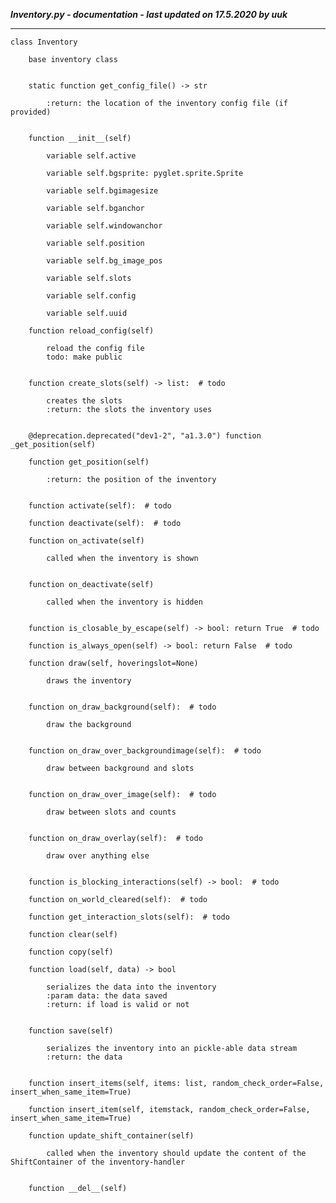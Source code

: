 ***Inventory.py - documentation - last updated on 17.5.2020 by uuk***
___

    class Inventory
        
        base inventory class


        static function get_config_file() -> str
            
            :return: the location of the inventory config file (if provided)


        function __init__(self)

            variable self.active

            variable self.bgsprite: pyglet.sprite.Sprite

            variable self.bgimagesize

            variable self.bganchor

            variable self.windowanchor

            variable self.position

            variable self.bg_image_pos

            variable self.slots

            variable self.config

            variable self.uuid

        function reload_config(self)
            
            reload the config file
            todo: make public


        function create_slots(self) -> list:  # todo
            
            creates the slots
            :return: the slots the inventory uses


        @deprecation.deprecated("dev1-2", "a1.3.0") function _get_position(self)

        function get_position(self)
            
            :return: the position of the inventory


        function activate(self):  # todo

        function deactivate(self):  # todo

        function on_activate(self)
            
            called when the inventory is shown


        function on_deactivate(self)
            
            called when the inventory is hidden


        function is_closable_by_escape(self) -> bool: return True  # todo

        function is_always_open(self) -> bool: return False  # todo

        function draw(self, hoveringslot=None)
            
            draws the inventory


        function on_draw_background(self):  # todo
            
            draw the background


        function on_draw_over_backgroundimage(self):  # todo
            
            draw between background and slots


        function on_draw_over_image(self):  # todo
            
            draw between slots and counts


        function on_draw_overlay(self):  # todo
            
            draw over anything else


        function is_blocking_interactions(self) -> bool:  # todo

        function on_world_cleared(self):  # todo

        function get_interaction_slots(self):  # todo

        function clear(self)

        function copy(self)

        function load(self, data) -> bool
            
            serializes the data into the inventory
            :param data: the data saved
            :return: if load is valid or not


        function save(self)
            
            serializes the inventory into an pickle-able data stream
            :return: the data


        function insert_items(self, items: list, random_check_order=False, insert_when_same_item=True)

        function insert_item(self, itemstack, random_check_order=False, insert_when_same_item=True)

        function update_shift_container(self)
            
            called when the inventory should update the content of the ShiftContainer of the inventory-handler


        function __del__(self)